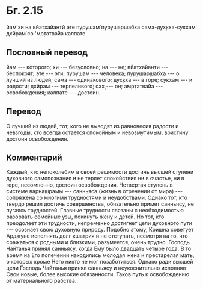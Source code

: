 # Бг. 2.15

йам̇ хи на вйатхайантй эте пурушам̇ пурушаршабха сама-дух̣кха-сукхам̇ дхӣрам̇
со 'мр̣татва̄йа калпате

## Пословный перевод

йам --- которого; хи --- безусловно; на --- не; вйатхайанти ---
беспокоят; эте --- эти; пурушам --- человека; пурушар̣шабха --- о лучший
из людей; сама --- одинакового; дух̣кха --- в горе; сукхам --- и радости;
дхӣрам --- терпеливого; сах̣ --- он; амр̣татва̄йа --- освобождения; калпате
--- достоин.

## Перевод

О лучший из людей, тот, кого не выводят из равновесия радости и
невзгоды, кто всегда остается спокойным и невозмутимым, воистину достоин
освобождения.

## Комментарий

Каждый, кто непоколебим в своей решимости достичь высшей ступени
духовного самопознания и не теряет спокойствия ни в счастье, ни в горе,
несомненно, достоин освобождения. Четвертая ступень в системе варнашрамы
--- санньяса (жизнь в отречении от мира) --- сопряжена со многими
трудностями и неудобствами. Однако тот, кто твердо решил достичь
совершенства, обязательно примет санньясу, не пугаясь трудностей.
Главные трудности связаны с необходимостью разорвать семейные узы,
покинуть жену и детей. Но тот, кто преодолеет эти трудности, непременно
достигнет цели духовного пути --- осознает свою духовную природу.
Подобно этому, Кришна советует Арджуне исполнять долг кшатрия и не
отступать, несмотря на то, что сражаться с родными и близкими,
разумеется, очень трудно. Господь Чайтанья принял санньясу, когда Ему
было двадцать четыре года. В то время на Его попечении находились
молодая жена и престарелая мать, о которых кроме Него никто не мог
позаботиться. Однако ради высшей цели Господь Чайтанья принял санньясу и
неукоснительно исполнял Свои новые, более высокие обязанности. Таков
путь к освобождению от материального рабства.
